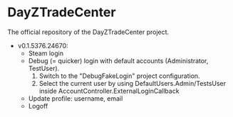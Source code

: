 DayZTradeCenter
===============

The official repository of the DayZTradeCenter project.

- v0.1.5376.24670:
  - Steam login
  - Debug (= quicker) login with default accounts (Administrator, TestUser).
    1. Switch to the "DebugFakeLogin" project configuration.
    2. Select the current user by using DefaultUsers.Admin/TestsUser inside AccountController.ExternalLoginCallback
  - Update profile: username, email
  - Logoff
